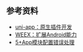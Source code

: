 <a name="l9ETH"></a>
## 参考资料

- [uni-app：原生插件开发](https://nativesupport.dcloud.net.cn/NativePlugin/README)
- [WEEX：扩展Android能力](https://weex.apache.org/zh/guide/extend/extend-android.html)
- [5+App模块配置错误处理](https://ask.dcloud.net.cn/article/283)
